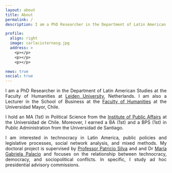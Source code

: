 ```yaml
---
layout: about
title: About
permalink: /
description: I am a PhD Researcher in the Department of Latin American Studies at Leiden University.

profile:
  align: right
  image: carlacisternasg.jpg
  address: >
    <p></p>
    <p></p>
    <p></p>

news: true
social: true
---
```


<p align="justify">I am a PhD Researcher in the Department of Latin American Studies at the Faculty of Humanities at <a href="https://www.universiteitleiden.nl/" target="_blank">Leiden University</a>, Netherlands. I am also a Lecturer in the School of Business at the <a href="https://www.umayor.cl/um/facultades/humanidades/10000" target="_blank">Faculty of Humanities</a> at the Universidad Mayor, Chile. </p>

<p align="justify">I hold an MA (1st) in Political Science from the <a href="http://www.inap.uchile.cl/" target="_blank">Institute of Public Affairs</a>  at the Universidad de Chile. Moreover, I earned a BA (1st) and a BPS (1st) in Public Administration from the Universidad de Santiago.</p>

<p align="justify">I am interested in technocracy in Latin America, public policies and legislative processes, social network analysis, and mixed methods. My doctoral project is supervised by <a href="https://www.universiteitleiden.nl/en/staffmembers/patricio-silva#tab-1" target="_blank">Professor Patricio Silva</a> and and Dr <a href="https://www.universiteitleiden.nl/en/staffmembers/maria-gabriela-palacio-ludena#tab-1" target="_blank">María Gabriela Palacio</a> and focuses on the relationship
between technocracy, democracy, and sociopolitical conflicts. In specific, I study ad hoc presidential advisory commissions.</p>
